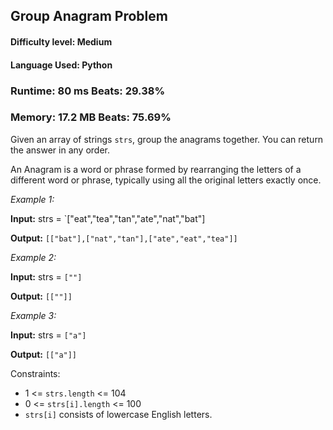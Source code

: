## Group Anagram Problem 

#### **Difficulty level:** Medium

#### **Language Used:** Python

### Runtime: 80 ms **Beats: 29.38%**
### Memory: 17.2 MB **Beats: 75.69%**

Given an array of strings `strs`, group the anagrams together. You can return the answer in any order.

An Anagram is a word or phrase formed by rearranging the letters of a different word or phrase, typically using all the original letters exactly once.

*Example 1:*

**Input:** strs = `["eat","tea","tan","ate","nat","bat"]

**Output:** `[["bat"],["nat","tan"],["ate","eat","tea"]]`

*Example 2:*

**Input:** strs = `[""]`

**Output:** `[[""]]`

*Example 3:*

**Input:** strs = `["a"]`

**Output:** `[["a"]]`
 

Constraints:

- 1 <= `strs.length` <= 104
- 0 <= `strs[i].length` <= 100
- `strs[i]` consists of lowercase English letters.
